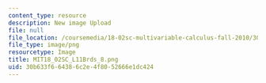```yaml
---
content_type: resource
description: New image Upload
file: null
file_location: /coursemedia/18-02sc-multivariable-calculus-fall-2010/30b633f664386c2e4f8052666e1dc424_MIT18_02SC_L11Brds_8.png
file_type: image/png
resourcetype: Image
title: MIT18_02SC_L11Brds_8.png
uid: 30b633f6-6438-6c2e-4f80-52666e1dc424
---
```


